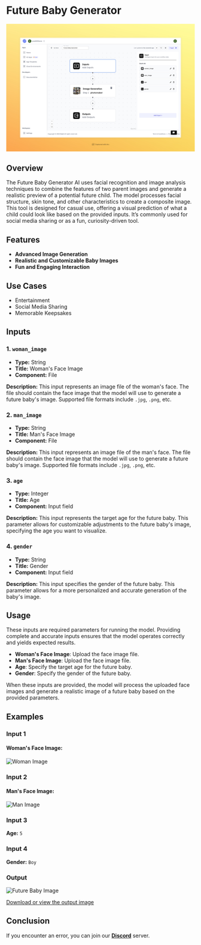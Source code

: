 # Future Baby Generator


<img src="images/future-baby-generator-full.jpeg" alt="Future Baby Generator"/>


## Overview
The Future Baby Generator AI uses facial recognition and image analysis techniques to combine the features of two parent images and generate a realistic preview of a potential future child. The model processes facial structure, skin tone, and other characteristics to create a composite image. This tool is designed for casual use, offering a visual prediction of what a child could look like based on the provided inputs. It’s commonly used for social media sharing or as a fun, curiosity-driven tool.

## Features
- **Advanced Image Generation**
- **Realistic and Customizable Baby Images**
- **Fun and Engaging Interaction**

## Use Cases
- Entertainment
- Social Media Sharing
- Memorable Keepsakes



## Inputs

### 1. `woman_image`
- **Type:** String
- **Title:** Woman's Face Image
- **Component:** File

**Description:** This input represents an image file of the woman's face. The file should contain the face image that the model will use to generate a future baby's image. Supported file formats include `.jpg`, `.png`, etc.

### 2. `man_image`
- **Type:** String
- **Title:** Man's Face Image
- **Component:** File

**Description:** This input represents an image file of the man's face. The file should contain the face image that the model will use to generate a future baby's image. Supported file formats include `.jpg`, `.png`, etc.

### 3. `age`
- **Type:** Integer
- **Title:** Age
- **Component:** Input field

**Description:** This input represents the target age for the future baby. This parameter allows for customizable adjustments to the future baby's image, specifying the age you want to visualize.

### 4. `gender`
- **Type:** String
- **Title:** Gender
- **Component:** Input field

**Description:** This input specifies the gender of the future baby. This parameter allows for a more personalized and accurate generation of the baby's image.

## Usage

These inputs are required parameters for running the model. Providing complete and accurate inputs ensures that the model operates correctly and yields expected results.

- **Woman's Face Image**: Upload the face image file.
- **Man's Face Image**: Upload the face image file.
- **Age**: Specify the target age for the future baby.
- **Gender**: Specify the gender of the future baby.

When these inputs are provided, the model will process the uploaded face images and generate a realistic image of a future baby based on the provided parameters.

## Examples

### Input 1

#### Woman's Face Image:

<img src="https://storage.googleapis.com/magicpoint/models/women.png" alt="Woman Image" width="150">


### Input 2

#### Man's Face Image:
<img src="https://storage.googleapis.com/magicpoint/models/man.png" alt="Man Image" width="150">

### Input 3
**Age:** `5`

### Input 4
**Gender:** `Boy`

### Output
<img src="https://storage.googleapis.com/magicpoint/github-outputs/future-baby-github-output.webp" alt="Future Baby Image" width="300">

[Download or view the output image](https://storage.googleapis.com/magicpoint/github-outputs/future-baby-github-output.webp)

## Conclusion

If you encounter an error, you can join our <b><a href="https://discord.com/invite/yzZD4ZxBPt" target="_blank">Discord</a></b> server.